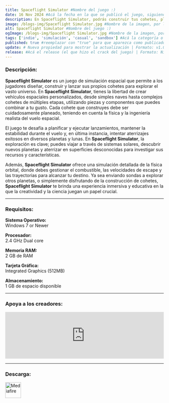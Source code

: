 ```yaml
---
title: Spaceflight Simulator #Nombre del juego :)
date: 16 Nov 2024 #Acá la fecha en la que se publicó el juego, siguiendo este formato: Dia "30", Mes "Oct", Año "2024" = como debe quedar: 30 Oct 2024
description: En Spaceflight Simulator, podrás construir tus cohetes, planificar lanzamientos y vuelos, intentar aterrizajes, desplegar cargas útiles y explorar nuevos mundos. #Acá una mini descripción del juego
image: /blogs-img/Spaceflight Simulator.jpg #Nombre de la imagen, por lo general es exactamente el mismo nombre que el juego excluyendo lo ":" (Dos puntos)
alt: Spaceflight Simulator #Nombre del juego :)
ogImage: /blogs-img/Spaceflight Simulator.jpg #Nombre de la imagen, por lo general es exactamente el mismo nombre que el juego excluyendo lo ":" (Dos puntos)
tags: ['indie', 'simulación', 'casual', 'sandbox'] #Acá la categoría o categorías del juego, si es más de una se coloca en este formato: ['categoría1', 'categoría2']
published: true #reemplazar con "true" para que aparezca como publicado
update: # Nueva propiedad para mostrar la actualización | Formato: v1.0.0
release: #Acá el release (el que hizo el crack del juego) | Formato: Nicolhetti
---
```


<!--En VSCode seleccionando una palabra, por ejemplo: "Spaceflight Simulator" y apretando Ctrl+F2 se seleccionan todas las palabras iguales-->

### Descripción:
**Spaceflight Simulator** es un juego de simulación espacial que permite a los jugadores diseñar, construir y lanzar sus propios cohetes para explorar el vasto universo. En **Spaceflight Simulator**, tienes la libertad de crear vehículos espaciales personalizados, desde simples naves hasta complejos cohetes de múltiples etapas, utilizando piezas y componentes que puedes combinar a tu gusto. Cada cohete que construyes debe ser cuidadosamente planeado, teniendo en cuenta la física y la ingeniería realista del vuelo espacial.

El juego te desafía a planificar y ejecutar lanzamientos, mantener la estabilidad durante el vuelo y, en última instancia, intentar aterrizajes exitosos en diversos planetas y lunas. En **Spaceflight Simulator**, la exploración es clave; puedes viajar a través de sistemas solares, descubrir nuevos planetas y aterrizar en superficies desconocidas para investigar sus recursos y características. 

Además, **Spaceflight Simulator** ofrece una simulación detallada de la física orbital, donde debes gestionar el combustible, las velocidades de escape y las trayectorias para alcanzar tu destino. Ya sea enviando sondas a explorar otros planetas, o simplemente disfrutando de la construcción de cohetes, **Spaceflight Simulator** te brinda una experiencia inmersiva y educativa en la que la creatividad y la ciencia juegan un papel crucial.
<!--Prompt para Chat-GPT: Hazme una descripción para el juego "Spaceflight Simulator" y cada que menciones "Spaceflight Simulator" ponlo en negrita -->

---

### Requisitos:
**Sistema Operativo:**  
Windows 7 or Newer

**Procesador:**  
2.4 GHz Dual core

**Memoria RAM:**  
2 GB de RAM

**Tarjeta Gráfica:**  
Integrated Graphics (512MB)

**Almacenamiento:**  
1 GB de espacio disponible

<!--Si falta o sobra un requisito se quita o se agrega manteniendo el mismo formato-->

---

### Apoya a los creadores:
<iframe src="https://store.steampowered.com/widget/1718870/" frameborder="0" style="background-color: transparent; width: 100% !important; aspect-ratio: 646 / 190;"></iframe>

<!--Reemplazar los numeros (AppID) del juego (en este caso 2668510) por el numero (AppID) correspondiente con el juego a publicar-->
<!--El AppID se encuentra en la URL del Juego en Steam-->

---

### Descarga:

[<img src="https://gist.github.com/cxmeel/0dbc95191f239b631c3874f4ccf114e2/raw/download.svg" alt="Mediafire" height="50" />](https://www.mediafire.com/file/px7l2q6pitvkomc/Spaceflight_Simulator.zip/file)

<!-- # se debe reemplazar por el link de descarga-->

<!--NOMBRE-DEL-SERVICIO se debe reemplazar por el servicio donde está subido el juego-->